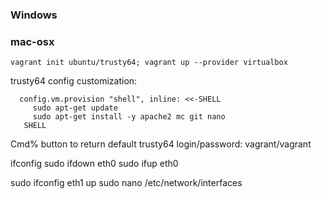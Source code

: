 ### Windows

### mac-osx

`
vagrant init ubuntu/trusty64; vagrant up --provider virtualbox
`

trusty64 config customization: 
```
  config.vm.provision "shell", inline: <<-SHELL
     sudo apt-get update
     sudo apt-get install -y apache2 mc git nano
   SHELL
```

Cmd% button to return
default trusty64 login/password: vagrant/vagrant

ifconfig
sudo ifdown eth0
sudo ifup eth0

sudo ifconfig eth1 up
sudo nano /etc/network/interfaces

